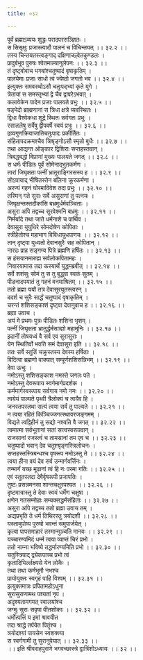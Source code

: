 ```yaml
---
title: ०३२

---
```

पूर्वं ब्रह्माऽव्ययः शुद्धः परादपरसञ्ज्ञितः ।  
स सिसृक्षुः प्रजास्त्वादौ पालनं च विचिन्तयत् ।। ३२.२ ।।  
तस्य चिन्तयतस्त्वङ्गाद् दक्षिणाच्छ्वेतकुण्डलः ।  
प्रादुर्बभूव पुरुषः श्वेतमाल्यानुलेपनः ।। ३२.३ ।।  
तं दृष्ट्वोवाच भगवांश्चतुष्पादं वृषाकृतिम् ।  
पालयेमाः प्रजाः साधो त्वं ज्येष्ठो जगतो भव ।। ३२.४ ।।  
इत्युक्तः समवस्थोऽसौ चतुःपद्भ्यां कृते युगे ।  
त्रेतायां स समस्तृभ्यां द्वे चैव द्वापरेऽभवत् ।  
कलावेकेन पादेन प्रजाः पालयते प्रभुः ।। ३२.५ ।।  
षड्भेदो ब्राह्मणानां स त्रिधा क्षत्रे व्यवस्थितः ।  
द्विधा वैश्येकधा शूद्रे स्थितः सर्वगतः प्रभुः ।  
रसातलेषु सर्वेषु द्वीपवर्षे स्वयं प्रभुः ।। ३२.६ ।।  
द्रव्यगुणक्रियाजातिचतुःपादः प्रकीर्तितः ।  
संहितापदक्रमश्चैव त्रिश्रृङ्गोऽसौ स्मृतो बुधैः ।। ३२.७ ।।  
तथा आद्यन्त ओङ्कार द्विशिराः सप्तहस्तवान् ।  
त्रिबद्धबद्धो विप्राणां मुख्यः पालयते जगत् ।। ३२.८ ।।  
स धर्मः पीडितः पूर्वं सोमेनाद्भुतकर्मण ।  
तारां जिघृक्षता पत्नीं भ्रातुराङ्गिरसस्य ह ।। ३२.९ ।।  
सोऽपायाद् भीषितस्तेन बलिना क्रूरकर्मणा ।  
अरण्यं गहनं घोरमाविवेश तदा प्रभुः ।। ३२.१० ।।  
तस्मिन् गते सुराः सर्वे असुराणां तु पत्नयः ।  
जिघृक्षन्तस्तदौकांसि बभ्रमुर्धर्मवञ्चिताः ।  
असुरा अपि तद्वच्च सुरवेश्मनि बभ्रमुः ।। ३२.११ ।।  
निर्मर्यादे तथा जाते धर्मनाशे च पार्थिव ।  
देवासुरा युयुधिरे सोमदोषेण कोपिताः ।  
स्त्रीहेतोश्च महाभाग विविधायुधपाणयः ।। ३२.१२ ।।  
तान् दृष्ट्वा युध्यतो देवानसुरैः सह कोपितान् ।  
नारदः प्राह सङ्गम्य पित्रे ब्रह्मणि हर्षितः ।। ३२.१३ ।।  
स हंसयानमारुह्य सर्वलोकपितामहः ।  
निवारयामास तदा कस्यार्थे युद्धमब्रवीत् ।। ३२.१४ ।।  
सर्वे शशंसुः सोमं तु स तु बुद्ध्वा स्वकं सुतम् ।  
पीडनादपयातं तु गहनं वनमाश्रितम् ।। ३२.१५ ।।  
ततो ब्रह्मा ययौ तत्र देवासुरयुतस्त्वरन् ।  
ददर्श च सुरैः सार्द्धं चतुष्पादं वृषाकृतिम् ।  
चरन्तं शशिसङ्काशं दृष्ट्वा देवानुवाच ह ।। ३२.१६ ।।  
ब्रह्मा उवाच ।  
अयं मे प्रथमः पुत्रः पीडितः शशिना भृशम् ।  
पत्नीं जिघृक्षता भ्रातुर्द्धर्मसञ्ज्ञो महामुनिः ।। ३२.१७ ।।  
इदानीं तोषयध्वं वै सर्व एव सुरासुराः ।  
येन स्थितिर्वो भवति समं देवासुरा इति ।। ३२.१८ ।।  
ततः सर्वे स्तुतिं चक्रुस्तस्य देवस्य हर्षिताः ।  
विदित्वा ब्रह्मणो वाक्यात् सम्पूर्णशशिसन्निभम् ।। ३२.१९ ।।  
देवा ऊचुः ।  
नमोऽस्तु शशिसङ्काश नमस्ते जगतः पते ।  
नमोऽस्तु देवरूपाय स्वर्गमार्गप्रदर्शक ।  
कर्ममार्गस्वरूपाय सर्वगाय नमो नमः ।। ३२.२० ।।  
त्वयेयं पाल्यते पृथ्वी त्रैलोक्यं च त्वयैव हि ।  
जनस्तपस्तथा सत्यं त्वया सर्वं तु पाल्यते ।। ३२.२१ ।।  
न त्वया रहितं किञ्चिज्जगत्स्थावरजङ्गमम् ।  
विद्यते त्वद्विहीनं तु सद्यो नश्यति वै जगत् ।। ३२.२२ ।।  
त्वमात्मा सर्वभूतानां सतां सत्त्वस्वरूपवान् ।  
राजसानां रजस्त्वं च तामसानां तम एव च ।। ३२.२३ ।।  
चतुष्पादो भवान् देव चतुश्श्रृङ्गस्त्रिलोचनः ।  
सप्तहस्तस्त्रिबन्धश्च वृषरूप नमोऽस्तु ते ।। ३२.२४ ।।  
त्वया हीना वयं देव सर्व उन्मार्गवर्त्तिनः ।  
तन्मार्गं यच्छ मूढानां त्वं हि नः परमा गतिः ।। ३२.२५ ।।  
एवं स्तुतस्तदा देवैर्वृषरूपी प्रजापतिः ।  
तुष्टः प्रसन्नमनसा शान्तचक्षुरपश्यत ।। ३२.२६ ।।  
दृष्टमात्रास्तु ते देवाः स्वयं धर्मेण चक्षुषा ।  
क्षणेन गतसम्मोहाः सम्यक्सद्धर्मसंहिताः ।। ३२.२७ ।।  
असुरा अपि तद्वच्च ततो ब्रह्मा उवाच तम् ।  
अद्यप्रभृति ते धर्म तिथिरस्तु त्रयोदशी ।। ३२.२८ ।।  
यस्तामुपोष्य पुरुषो भवन्तं समुपार्जयेत् ।  
कृत्वा पापसमाहारं तस्मान्मुञ्चति मानवः ।। ३२.२९ ।।  
यच्चारण्यमिदं धर्म्म त्वया व्याप्तं चिरं प्रभो ।  
ततो नाम्ना भविष्ये तद्धर्मारण्यमिति प्रभो ।। ३२.३० ।।  
चतुस्त्रिपाद् द्व्येकपाच्च प्रभो त्वं  
कृतादिभिर्ल्लक्ष्यसे येन लोकैः ।  
तथा तथा कर्मभूमौ नभश्च  
प्रायोयुक्तः स्वगृहं पाहि विश्वम् ।। ३२.३१ ।।  
इत्युक्तमात्रः प्रपितामहोऽधुना  
सुरासुराणामथ पश्यतां नृप ।  
अदृश्यतामगमत् स्वालयांश्च  
जग्मुः सुराः सवृषा वीतशोकाः ।। ३२.३२ ।।  
धर्मोत्पत्तिं य इमां श्रावयीत  
तदा श्राद्धे तर्पयेत पितॄंश्च ।  
त्रयोदश्यां पायसेन स्वशक्त्या  
स स्वर्गगामी तु सुरानुपेयात् ।। ३२.३३ ।।  
।। इति श्रीवराहपुराणे भगवच्छास्त्रे द्वात्रिंशोऽध्यायः ।। ३२ ।।